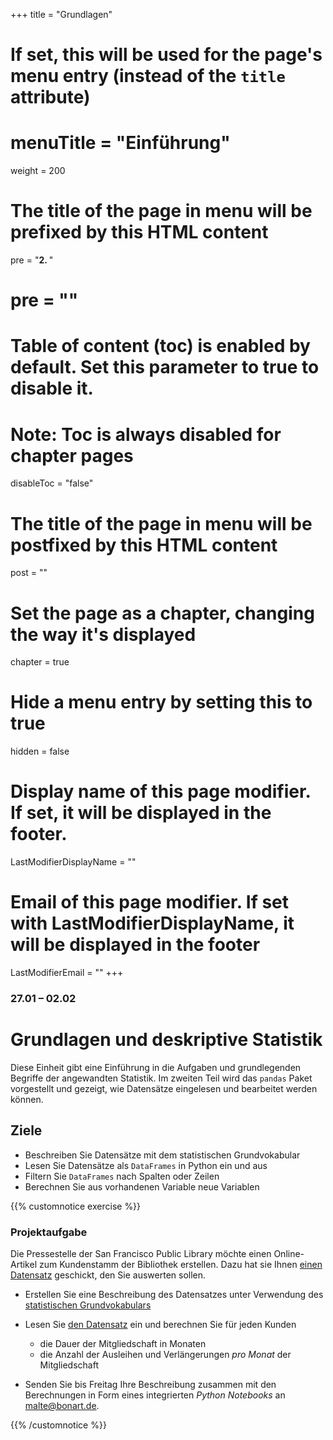 +++
title = "Grundlagen"
# If set, this will be used for the page's menu entry (instead of the `title` attribute)
# menuTitle = "Einführung"
weight = 200
# The title of the page in menu will be prefixed by this HTML content
 pre = "<b>2. </b>"
# pre = "<i class='fab fa-github'></i>"
# Table of content (toc) is enabled by default. Set this parameter to true to disable it.
# Note: Toc is always disabled for chapter pages
disableToc = "false"

# The title of the page in menu will be postfixed by this HTML content
post = ""
# Set the page as a chapter, changing the way it's displayed
chapter = true
# Hide a menu entry by setting this to true
hidden = false
# Display name of this page modifier. If set, it will be displayed in the footer.
LastModifierDisplayName = ""
# Email of this page modifier. If set with LastModifierDisplayName, it will be displayed in the footer
LastModifierEmail = ""
+++


### 27.01 – 02.02

# Grundlagen und deskriptive Statistik

Diese Einheit gibt eine Einführung in die Aufgaben und grundlegenden Begriffe der angewandten Statistik. Im zweiten Teil wird das `pandas` Paket vorgestellt und gezeigt, wie Datensätze eingelesen und bearbeitet werden können.

## Ziele

- Beschreiben Sie Datensätze mit dem statistischen Grundvokabular
- Lesen Sie Datensätze als `DataFrames` in Python ein und aus
- Filtern Sie `DataFrames` nach Spalten oder Zeilen
- Berechnen Sie aus vorhandenen Variable neue Variablen

{{% customnotice exercise %}}

### Projektaufgabe

Die Pressestelle der San Francisco Public Library möchte einen Online-Artikel zum Kundenstamm der Bibliothek erstellen. Dazu hat sie Ihnen [einen Datensatz](/data-librarian/organisation/dataset/) geschickt, den Sie auswerten sollen.

- Erstellen Sie eine Beschreibung des Datensatzes unter Verwendung des [statistischen Grundvokabulars](/data-librarian/basics/basic_terms/)

- Lesen Sie [den Datensatz](/data-librarian/organisation/dataset/) ein und berechnen Sie für jeden Kunden
  - die Dauer der Mitgliedschaft in Monaten
  - die Anzahl der Ausleihen und Verlängerungen *pro Monat* der Mitgliedschaft

- Senden Sie bis Freitag Ihre Beschreibung zusammen mit den Berechnungen in Form eines integrierten *Python Notebooks* an [malte@bonart.de](mailto:malte@bonart.de).

{{% /customnotice %}}
